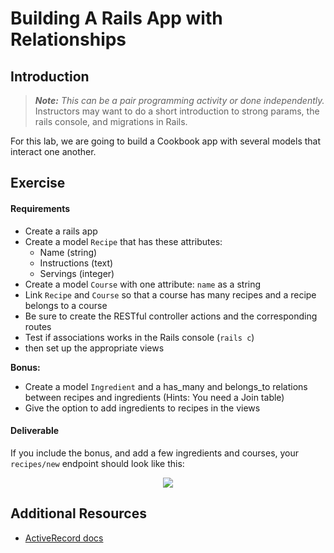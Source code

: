 # Building A Rails App with Relationships

## Introduction

> ***Note:*** _This can be a pair programming activity or done independently._  Instructors may want to do a short introduction to strong params, the rails console, and migrations in Rails.

For this lab, we are going to build a Cookbook app with several models that interact one another.

## Exercise

#### Requirements

- Create a rails app
- Create a model `Recipe` that has these attributes:
	- Name (string)
	- Instructions (text)
	- Servings (integer)
- Create a model `Course` with one attribute: `name` as a string
- Link `Recipe` and `Course` so that a course has many recipes and a recipe belongs to a course
- Be sure to create the RESTful controller actions and the corresponding routes
- Test if associations works in the Rails console (`rails c`)
- then set up the appropriate views

**Bonus:**
- Create a model `Ingredient` and a has_many and belongs_to relations between recipes and ingredients (Hints: You need a Join table)
- Give the option to add ingredients to recipes in the views

#### Deliverable

If you include the bonus, and add a few ingredients and courses, your ```recipes/new``` endpoint should look like this:

<p align="center">
<img src="http://s10.postimg.org/ifjhdgi6x/Screen_Shot_2015_07_18_at_8_53_11_PM.png">
</p>

## Additional Resources

- [ActiveRecord docs](http://guides.rubyonrails.org/association_basics.html)
